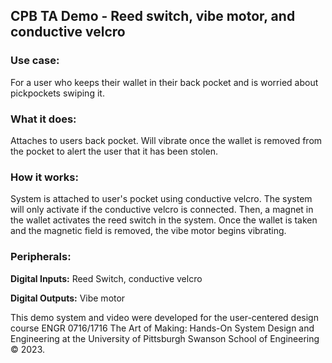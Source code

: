 ## CPB TA Demo - Reed switch, vibe motor, and conductive velcro

### Use case: 

For a user who keeps their wallet in their back pocket and is worried about pickpockets swiping it.

### What it does: 

Attaches to users back pocket. Will vibrate once the wallet is removed from the pocket to alert the user that it has been stolen.

### How it works:

System is attached to user's pocket using conductive velcro. The system will only activate if the conductive velcro is connected. Then, a magnet in the wallet activates the reed switch in the system. Once the wallet is taken and the magnetic field is removed, the vibe motor begins vibrating.

### Peripherals:

**Digital Inputs:** 
Reed Switch, conductive velcro

**Digital Outputs:**
Vibe motor


This demo system and video were developed for the user-centered design course ENGR 0716/1716 The Art of Making: Hands-On System Design and Engineering at the University of Pittsburgh Swanson School of Engineering © 2023.

